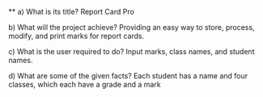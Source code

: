 **
 a) What is its title?
 Report Card Pro
 
 b) What will the project achieve?
Providing an easy way to store, process, modify, and print marks for report cards.

c) What is the user required to do?
Input marks, class names, and student names.

d) What are some of the given facts?
Each student has a name and four classes, which each have a grade and a mark

